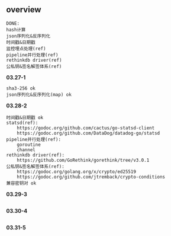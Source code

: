 ## overview
```
DONE:
hash计算
json序列化&反序列化
时间戳&日期戳
监控埋点处理(ref)
pipeline并行处理(ref)
rethinkdb driver(ref)
公私钥&签名解签体系(ref)
```

**03.27-1**
```
sha3-256 ok
json序列化&反序列化(map) ok
```
**03.28-2**
```
时间戳&日期戳 ok
statsd(ref):
    https://godoc.org/github.com/cactus/go-statsd-client
    https://godoc.org/github.com/DataDog/datadog-go/statsd
pipeline并行处理(ref):
    goroutine
    channel
rethinkdb driver(ref):
    https://github.com/GoRethink/gorethink/tree/v3.0.1
公私钥&签名解签体系(ref):
    https://godoc.org/golang.org/x/crypto/ed25519
    https://godoc.org/github.com/jtremback/crypto-conditions
兼容密钥对 ok
```
**03.29-3**
```

```
**03.30-4**
```

```
**03.31-5**
```

```